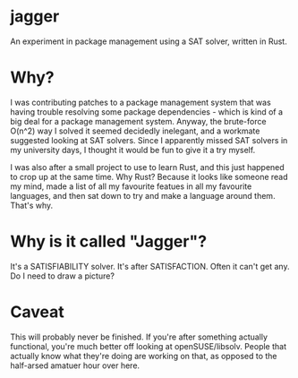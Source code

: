 jagger
======

An experiment in package management using a SAT solver, written in Rust.

Why?
====

I was contributing patches to a package management system that was having trouble 
resolving some package dependencies - which is kind of a big deal for a package 
management system. Anyway, the brute-force O(n^2) way I solved it seemed decidedly 
inelegant, and a workmate suggested looking at SAT solvers. Since I apparently missed 
SAT solvers in my university days, I thought it would be fun to give it a try myself. 

I was also after a small project to use to learn Rust, and this just happened to crop 
up at the same time. Why Rust? Because it looks like someone read my mind, made a list 
of all my favourite featues in all my favourite languages, and then sat down to try and 
make a language around them. That's why.

Why is it called "Jagger"?
==========================

It's a SATISFIABILITY solver. It's after SATISFACTION. Often it can't get any. Do I
need to draw a picture? 

Caveat
======

This will probably never be finished. If you're after something actually functional, 
you're much better off looking at openSUSE/libsolv. People that actually know what 
they're doing are working on that, as opposed to the half-arsed amatuer hour over 
here.
